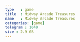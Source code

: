 ```yaml
---
type   : game
title  : Midway Arcade Treasures
name   : Midway Arcade Treasures
categories: [game]
telegram : 1049
size : 2.9 GB
---
```




